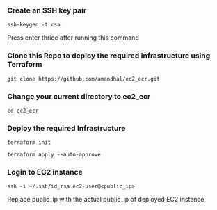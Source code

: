 ### Create an SSH key pair
```ssh-keygen -t rsa```

Press enter thrice after running this command


### Clone this Repo to deploy the required infrastructure using Terraform
```git clone https://github.com/amandhal/ec2_ecr.git```


### Change your current directory to ec2_ecr
```cd ec2_ecr```


### Deploy the required Infrastructure
```terraform init```

```terraform apply --auto-approve```


### Login to EC2 instance
```ssh -i ~/.ssh/id_rsa ec2-user@<public_ip>```

Replace public_ip with the actual public_ip of deployed EC2 instance
